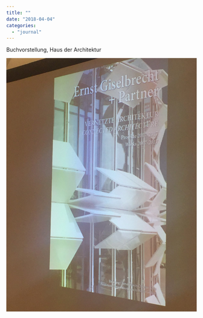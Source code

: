 ```yaml
---
title: ""
date: "2018-04-04"
categories: 
  - "journal"
---
```


Buchvorstellung, Haus der Architektur

![](images/60c8ee199e.jpg)
